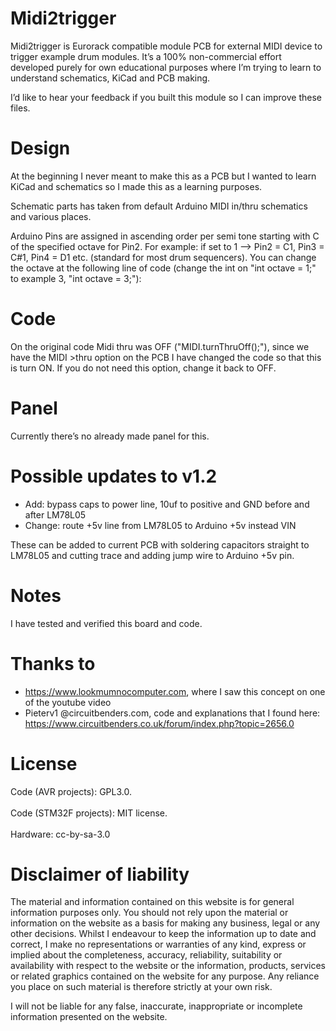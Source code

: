 # Midi2trigger
Midi2trigger is Eurorack compatible module PCB for external MIDI device to trigger example drum modules. It’s a 100% non-commercial effort developed purely for own educational purposes where I’m trying to learn to understand schematics, KiCad and PCB making.

I’d like to hear your feedback if you built this module so I can improve these files.

# Design
At the beginning I never meant to make this as a PCB but I wanted to learn KiCad and schematics so I made this as a learning purposes.

Schematic parts has taken from default Arduino MIDI in/thru schematics and various places.

Arduino Pins are assigned in ascending order per semi tone starting with C of the specified octave for Pin2. For example: if set to 1 --> Pin2 = C1, Pin3 = C#1, Pin4 = D1 etc. (standard for most drum sequencers).
You can change the octave at the following line of code (change the int on "int octave = 1;" to example 3, "int octave = 3;"):

# Code
On the original code Midi thru was OFF ("MIDI.turnThruOff();"), since we have the MIDI >thru option on the PCB I have changed the code so that this is turn ON. If you do not need this option, change it back to OFF.

# Panel
Currently there’s no already made panel for this.

# Possible updates to v1.2
- Add: bypass caps to power line, 10uf to positive and GND before and after LM78L05
- Change: route +5v line from LM78L05 to Arduino +5v instead VIN

These can be added to current PCB with soldering capacitors straight to LM78L05 and cutting trace and adding jump wire to Arduino +5v pin.

# Notes
I have tested and verified this board and code.

# Thanks to
- https://www.lookmumnocomputer.com, where I saw this concept on one of the youtube video
- Pieterv1 @circuitbenders.com, code and explanations that I found here: https://www.circuitbenders.co.uk/forum/index.php?topic=2656.0 

# License
Code (AVR projects): GPL3.0.<br><br>
Code (STM32F projects): MIT license.<br><br>
Hardware: cc-by-sa-3.0

# Disclaimer of liability
The material and information contained on this website is for general information purposes only. You should not rely upon the material or information on the website as a basis for making any business, legal or any other decisions.
Whilst I endeavour to keep the information up to date and correct, I make no representations or warranties of any kind, express or implied about the completeness, accuracy, reliability, suitability or availability with respect to the website or the information, products, services or related graphics contained on the website for any purpose. Any reliance you place on such material is therefore strictly at your own risk.

I will not be liable for any false, inaccurate, inappropriate or incomplete information presented on the website.

